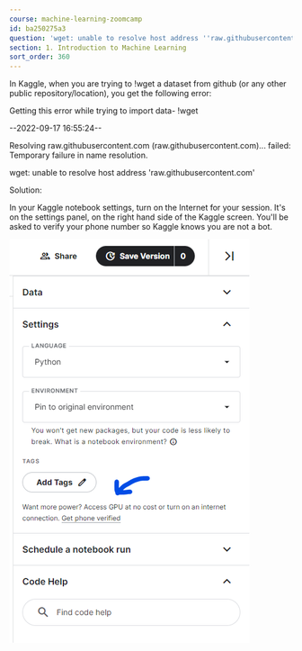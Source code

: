 ```yaml
---
course: machine-learning-zoomcamp
id: ba250275a3
question: 'wget: unable to resolve host address ''raw.githubusercontent.com'''
section: 1. Introduction to Machine Learning
sort_order: 360
---
```


In Kaggle, when you are trying to !wget a dataset from github (or any other public repository/location), you get the following error:

Getting  this error while trying to import data- !wget

--2022-09-17 16:55:24--

Resolving raw.githubusercontent.com (raw.githubusercontent.com)... failed: Temporary failure in name resolution.

wget: unable to resolve host address 'raw.githubusercontent.com'

Solution:

In your Kaggle notebook settings, turn on the Internet for your session. It's on the settings panel, on the right hand side of the Kaggle screen. You'll be asked to verify your phone number so Kaggle knows you are not a bot.

![Image](images/machine-learning-zoomcamp/image_16b33640.png)

